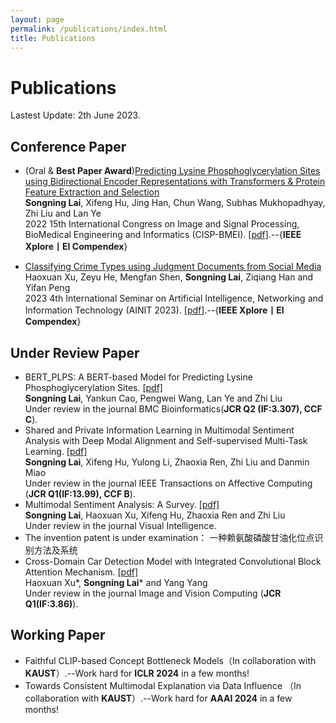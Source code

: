 ```yaml
---
layout: page
permalink: /publications/index.html
title: Publications
---
```


# Publications

Lastest Update: 2th June 2023.

## Conference Paper

- (Oral & **Best Paper Award**)[Predicting Lysine Phosphoglycerylation Sites using Bidirectional Encoder Representations with Transformers & Protein Feature Extraction and Selection](https://ieeexplore.ieee.org/abstract/document/9979871/)
<br>**Songning Lai**, Xifeng Hu, Jing Han, Chun Wang, Subhas Mukhopadhyay, Zhi Liu and Lan Ye<br> 2022 15th International Congress on Image and Signal Processing, BioMedical Engineering and Informatics (CISP-BMEI). [[pdf]](https://ieeexplore.ieee.org/stamp/stamp.jsp?tp=&arnumber=9979871).--{**IEEE Xplore丨EI Compendex**}

- [Classifying Crime Types using Judgment Documents from Social Media](file/ljq.pdf)
<br>Haoxuan Xu, Zeyu He, Mengfan Shen, **Songning Lai**, Ziqiang Han and Yifan Peng<br> 2023 4th International Seminar on Artificial Intelligence, Networking and Information Technology (AINIT 2023). [[pdf]](file/ljq.pdf).--{**IEEE Xplore丨EI Compendex**}
                                                                                

## Under Review Paper

- BERT_PLPS: A BERT-based Model for Predicting Lysine Phosphoglycerylation Sites. [[pdf]](https://assets.researchsquare.com/files/rs-2858313/v1_covered_07d0e57c-bbc3-4bca-9e12-eb9ff6192f04.pdf?c=1683001221
) <br>**Songning Lai**, Yankun Cao, Pengwei Wang, Lan Ye and Zhi Liu<br>
Under review in the journal BMC Bioinformatics(**JCR Q2 (IF:3.307), CCF C**).
- Shared and Private Information Learning in Multimodal Sentiment Analysis with Deep Modal Alignment and Self-supervised Multi-Task Learning. [[pdf]](https://arxiv.org/pdf/2305.08473.pdf) <br>**Songning Lai**, Xifeng Hu, Yulong Li, Zhaoxia Ren, Zhi Liu and Danmin Miao<br>
Under review in the journal IEEE Transactions on Affective Computing (**JCR Q1(IF:13.99), CCF B**).
- Multimodal Sentiment Analysis: A Survey. [[pdf]](https://arxiv.org/pdf/2305.07611.pdf) <br>**Songning Lai**, Haoxuan Xu, Xifeng Hu, Zhaoxia Ren and Zhi Liu<br>
Under review in the journal Visual Intelligence.
- The invention patent is under examination： 一种赖氨酸磷酸甘油化位点识别方法及系统 
- Cross-Domain Car Detection Model with Integrated Convolutional Block Attention Mechanism. [[pdf]]([file/MultimodalS.pdf](https://arxiv.org/pdf/2305.20055.pdf)) <br>Haoxuan Xu*, **Songning Lai*** and Yang Yang<br>
Under review in the journal Image and Vision Computing (**JCR Q1(IF:3.86)**).

## Working Paper

- Faithful CLIP-based Concept Bottleneck Models（In collaboration with **KAUST**）.--Work hard for **ICLR 2024** in a few months!
- Towards Consistent Multimodal Explanation via Data Influence （In collaboration with **KAUST**）.--Work hard for **AAAI 2024** in a few months!



